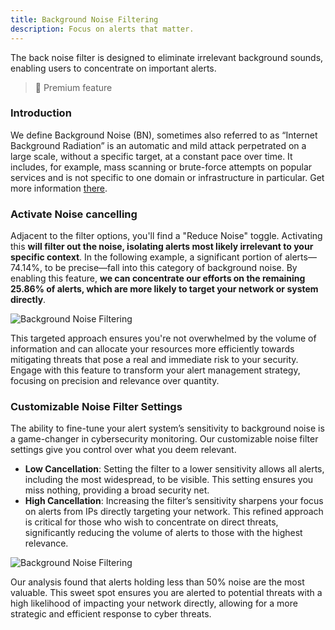 ```yaml
---
title: Background Noise Filtering
description: Focus on alerts that matter.
---
```


The back noise filter is designed to eliminate irrelevant background sounds, enabling users to concentrate on important alerts.

> 🌟 Premium feature

### Introduction

We define Background Noise (BN), sometimes also referred to as “Internet Background Radiation” is an automatic and mild attack perpetrated on a large scale, without a specific target, at a constant pace over time. It includes, for example, mass scanning or brute-force attempts on popular services and is not specific to one domain or infrastructure in particular. Get more information [there](https://www.crowdsec.net/blog/background-noise-filter-available-crowdsec-console).

### Activate Noise cancelling

Adjacent to the filter options, you'll find a "Reduce Noise" toggle. Activating this **will filter out the noise, isolating alerts most likely irrelevant to your specific context**. In the following example, a significant portion of alerts—74.14%, to be precise—fall into this category of background noise. By enabling this feature, **we can concentrate our efforts on the remaining 25.86% of alerts, which are more likely to target your network or system directly**.

![Background Noise Filtering](/img/console/alerts/background-noise-activate.png)

This targeted approach ensures you're not overwhelmed by the volume of information and can allocate your resources more efficiently towards mitigating threats that pose a real and immediate risk to your security. Engage with this feature to transform your alert management strategy, focusing on precision and relevance over quantity.

### Customizable Noise Filter Settings

The ability to fine-tune your alert system’s sensitivity to background noise is a game-changer in cybersecurity monitoring. Our customizable noise filter settings give you control over what you deem relevant.

- **Low Cancellation**: Setting the filter to a lower sensitivity allows all alerts, including the most widespread, to be visible. This setting ensures you miss nothing, providing a broad security net.
- **High Cancellation**: Increasing the filter’s sensitivity sharpens your focus on alerts from IPs directly targeting your network. This refined approach is critical for those who wish to concentrate on direct threats, significantly reducing the volume of alerts to those with the highest relevance.

![Background Noise Filtering](/img/console/alerts/background-noise-finetune.png)

Our analysis found that alerts holding less than 50% noise are the most valuable. This sweet spot ensures you are alerted to potential threats with a high likelihood of impacting your network directly, allowing for a more strategic and efficient response to cyber threats.

